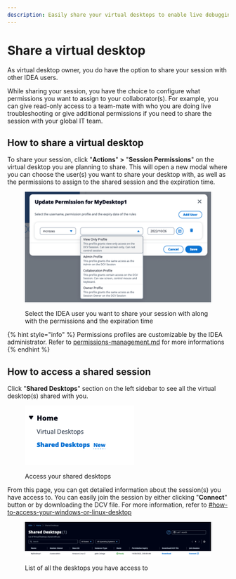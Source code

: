 ```yaml
---
description: Easily share your virtual desktops to enable live debugging
---
```


# Share a virtual desktop

As virtual desktop owner, you do have the option to share your session with other IDEA users.

While sharing your session, you have the choice to configure what permissions you want to assign to your collaborator(s). For example, you can give read-only access to a team-mate with who you are doing live troubleshooting or give additional permissions if you need to share the session with your global IT team.

## How to share a virtual desktop

To share your session, click "**Actions**" **>** "**Session Permissions**" on the virtual desktop you are planning to share. This will open a new modal where you can choose the user(s) you want to share your desktop with, as well as the permissions to assign to the shared session and the expiration time.

<figure><img src="../../../.gitbook/assets/mods_vdi_user_share_menu.webp" alt=""><figcaption><p>Select the IDEA user you want to share your session with along with the permissions and the expiration time</p></figcaption></figure>

{% hint style="info" %}
Permissions profiles are customizable by the IDEA administrator. Refer to [permissions-management.md](../admin-documentation/permissions-management.md "mention") for more informations
{% endhint %}

## How to access a shared session

Click "**Shared Desktops**" section on the left sidebar to see all the virtual desktop(s) shared with you.

<figure><img src="../../../.gitbook/assets/mods_vdi_user_share_accessmenu.webp" alt=""><figcaption><p>Access your shared desktops</p></figcaption></figure>

From this page, you can get detailed information about the session(s) you have access to. You can easily join the session by either clicking "**Connect**" button or by downloading the DCV file. For more information, refer to [#how-to-access-your-windows-or-linux-desktop](create-a-virtual-desktop-linux-windows.md#how-to-access-your-windows-or-linux-desktop "mention")

<figure><img src="../../../.gitbook/assets/mods_vdi_user_share_list.webp" alt=""><figcaption><p>List of all the desktops you have access to</p></figcaption></figure>
